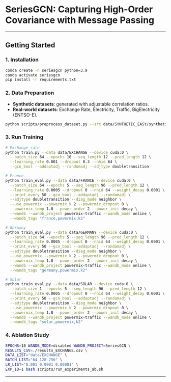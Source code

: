 
# SeriesGCN: Capturing High-Order Covariance with Message Passing



---

## Getting Started

### 1. Installation
```bash
conda create -n seriesgcn python=3.9
conda activate seriesgcn
pip install -r requirements.txt
````

### 2. Data Preparation

* **Synthetic datasets**: generated with adjustable correlation ratios.
* **Real-world datasets**: Exchange Rate, Electricity, Traffic, BigElectricity (ENTSO-E).

```bash
python scripts/preprocess_dataset.py --src data/SYNTHETIC_EASY/synthetic.csv
```

### 3. Run Training

```bash
# Exchange rate
python train.py --data data/EXCHANGE --device cuda:0 \
  --batch_size 64 --epochs 10 --seq_length 12 --pred_length 12 \
  --learning_rate 0.001 --dropout 0.3 --nhid 64 \
  --gcn_bool --addaptadj --randomadj --adjtype doubletransition

# France
python train_eval.py --data data/FRANCE --device cuda:0 \
  --batch_size 64 --epochs 5 --seq_length 96 --pred_length 12 \
  --learning_rate 0.0005 --dropout 0 --nhid 64 --weight_decay 0.0001 \
  --print_every 50 --gcn_bool --addaptadj --randomadj \
  --adjtype doubletransition --diag_mode neighbor \
  --use_powermix --powermix_k 2 --powermix_dropout 0 \
  --powermix_temp 1.0 --power_order 2 --power_init decay \
  --wandb --wandb_project powermix-traffic --wandb_mode online \
  --wandb_tags "france,powermix,k2"

# Germany
python train_eval.py --data data/GERMANY --device cuda:0 \
  --batch_size 64 --epochs 5 --seq_length 96 --pred_length 12 \
  --learning_rate 0.0005 --dropout 0 --nhid 64 --weight_decay 0.0001 \
  --print_every 50 --gcn_bool --addaptadj --randomadj \
  --adjtype doubletransition --diag_mode neighbor \
  --use_powermix --powermix_k 2 --powermix_dropout 0 \
  --powermix_temp 1.0 --power_order 2 --power_init decay \
  --wandb --wandb_project powermix-traffic --wandb_mode online \
  --wandb_tags "germany,powermix,k2"

# Solar
python train_eval.py --data data/SOLAR --device cuda:0 \
  --batch_size 1 --epochs 5 --seq_length 96 --pred_length 12 \
  --learning_rate 0.0005 --dropout 0 --nhid 64 --weight_decay 0.0001 \
  --print_every 50 --gcn_bool --addaptadj --randomadj \
  --adjtype doubletransition --diag_mode neighbor \
  --use_powermix --powermix_k 2 --powermix_dropout 0 \
  --powermix_temp 1.0 --power_order 2 --power_init decay \
  --wandb --wandb_project powermix-traffic --wandb_mode online \
  --wandb_tags "solar,powermix,k2"

```

### 4. Ablation Study

```bash
EPOCHS=10 WANDB_MODE=disabled WANDB_PROJECT=SeriesGCN \
RESULTS_CSV=./results_EXCHANGE.csv \
DATA_LIST="data/EXCHANGE" \
BATCH_LIST="64 128 256" \
LR_LIST="0.001 0.0001 0.00001" \
EXP_ID=1 bash scripts/run_experiments_ab.sh
```

---
